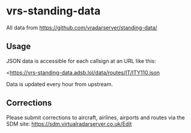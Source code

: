 # vrs-standing-data

All data from <https://github.com/vradarserver/standing-data/>

## Usage

JSON data is accessible for each callsign at an URL like this:

<https://vrs-standing-data.adsb.lol/data/routes/IT/ITY110.json

Data is updated every hour from upstream.

## Corrections

Please submit corrections to aircraft, airlines, airports and routes via the SDM site: https://sdm.virtualradarserver.co.uk/Edit
